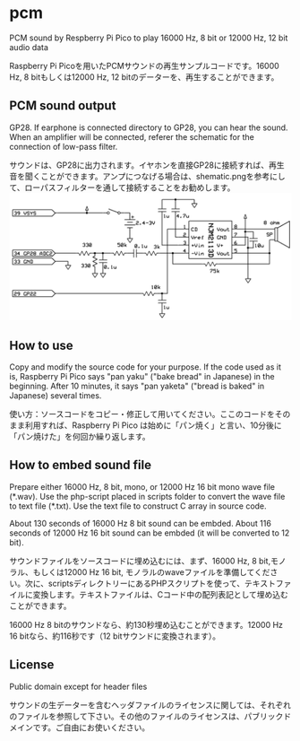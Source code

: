 # pcm
PCM sound by Respberry Pi Pico to play 16000 Hz, 8 bit or 12000 Hz, 12 bit audio data

Raspberry Pi Picoを用いたPCMサウンドの再生サンプルコードです。16000 Hz, 8 bitもしくは12000 Hz, 12 bitのデーターを、再生することができます。

## PCM sound output
GP28. If earphone is connected directory to GP28, you can hear the sound. When an amplifier will be connected, referer the schematic for the connection of low-pass filter.

サウンドは、GP28に出力されます。イヤホンを直接GP28に接続すれば、再生音を聞くことができます。アンプにつなげる場合は、shematic.pngを参考にして、ローパスフィルターを通して接続することをお勧めします。
![schematic.png](https://raw.githubusercontent.com/kmorimatsu/pcm/main/schematic.png)

## How to use
Copy and modify the source code for your purpose. If the code used as it is, Raspberry Pi Pico says "pan yaku" ("bake bread" in Japanese) in the beginning. After 10 minutes, it says "pan yaketa" ("bread is baked" in Japanese) several times.

使い方：ソースコードをコピー・修正して用いてください。ここのコードをそのまま利用すれば、Raspberry Pi Pico は始めに「パン焼く」と言い、10分後に「パン焼けた」を何回か繰り返します。

## How to embed sound file
Prepare either 16000 Hz, 8 bit, mono, or 12000 Hz 16 bit mono wave file (\*.wav). Use the php-script placed in scripts folder to convert the wave file to text file (\*.txt). Use the text file to construct C array in source code.

About 130 seconds of 16000 Hz 8 bit sound can be embded. About 116 seconds of 12000 Hz 16 bit sound can be embded (it will be converted to 12 bit).

サウンドファイルをソースコードに埋め込むには、まず、16000 Hz, 8 bit,モノラル、もしくは12000 Hz 16 bit, モノラルのwaveファイルを準備してください。次に、scriptsディレクトリーにあるPHPスクリプトを使って、テキストファイルに変換します。テキストファイルは、Cコード中の配列表記として埋め込むことができます。

16000 Hz 8 bitのサウンドなら、約130秒埋め込むことができます。12000 Hz 16 bitなら、約116秒です（12 bitサウンドに変換されます）。

## License
Public domain except for header files

サウンドの生データーを含むヘッダファイルのライセンスに関しては、それぞれのファイルを参照して下さい。その他のファイルのライセンスは、パブリックドメインです。ご自由にお使いください。